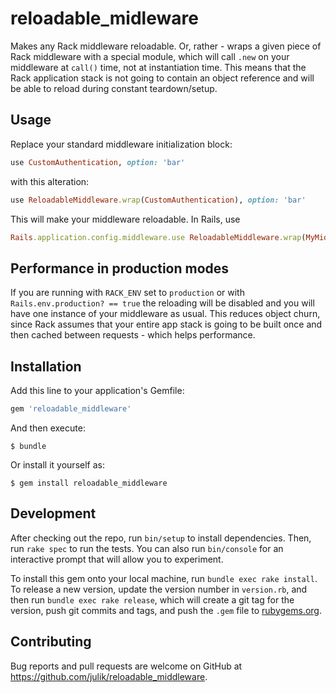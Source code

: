 # reloadable_midleware

Makes any Rack middleware reloadable. Or, rather - wraps a given piece of Rack middleware with a
special module, which will call `.new` on your middleware at `call()` time, not at instantiation
time. This means that the Rack application stack is not going to contain an object reference and
will be able to reload during constant teardown/setup.

## Usage

Replace your standard middleware initialization block:

```ruby
use CustomAuthentication, option: 'bar'
```

with this alteration:

```ruby
use ReloadableMiddleware.wrap(CustomAuthentication), option: 'bar'
```

This will make your middleware reloadable. In Rails, use

```ruby
Rails.application.config.middleware.use ReloadableMiddleware.wrap(MyMiddleware)
```

## Performance in production modes

If you are running with `RACK_ENV` set to `production` or with `Rails.env.production? == true`
the reloading will be disabled and you will have one instance of your middleware as usual. This
reduces object churn, since Rack assumes that your entire app stack is going to be built once
and then cached between requests - which helps performance.

## Installation

Add this line to your application's Gemfile:

```ruby
gem 'reloadable_middleware'
```

And then execute:

    $ bundle

Or install it yourself as:

    $ gem install reloadable_middleware

## Development

After checking out the repo, run `bin/setup` to install dependencies. Then, run `rake spec` to run the tests. You can also run `bin/console` for an interactive prompt that will allow you to experiment.

To install this gem onto your local machine, run `bundle exec rake install`. To release a new version, update the version number in `version.rb`, and then run `bundle exec rake release`, which will create a git tag for the version, push git commits and tags, and push the `.gem` file to [rubygems.org](https://rubygems.org).

## Contributing

Bug reports and pull requests are welcome on GitHub at https://github.com/julik/reloadable_middleware.
